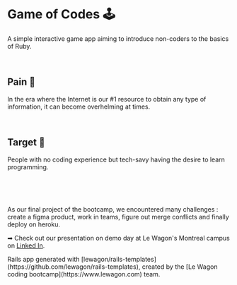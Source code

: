 # Game of Codes 🕹️
<p>A simple interactive game app aiming to introduce non-coders to the basics of Ruby.</p>

<br>

## Pain 🤕
<p>In the era where the Internet is our #1 resource to obtain any type of information, it can become overhelming at times.</p>

<br>

## Target 🎯
<p>People with no coding experience but tech-savy having the desire to learn programming.</p>

<br>
<br>
<br>

<p>As our final project of the bootcamp, we encountered many challenges : create a figma product, work in teams, figure out merge conflicts and finally deploy on heroku.</p>

<p>➡ Check out our presentation on demo day at Le Wagon's Montreal campus on <a href="https://www.linkedin.com/events/demoday-full-timewebdevelopment7101903523700690945/theater/" target="_blank">Linked In</a>.</p>

<p> Rails app generated with [lewagon/rails-templates](https://github.com/lewagon/rails-templates), created by the [Le Wagon coding bootcamp](https://www.lewagon.com) team. </p>
